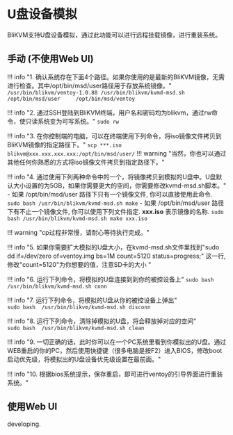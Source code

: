 # **U盘设备模拟**

BliKVM支持U盘设备模拟，通过此功能可以进行远程挂载镜像，进行重装系统。

## 手动 (不使用Web UI)

!!! info "1. 确认系统存在下面4个路径。如果你使用的是最新的BliKVM镜像，无需进行检查。其中/opt/bin/msd/user路径用于存放系统镜像。"
    ```
	/usr/bin/blikvm/ventoy-1.0.88
	/usr/bin/blikvm/kvmd-msd.sh
	/opt/bin/msd/user    
	/opt/bin/msd/ventoy
    ```

!!! info "2. 通过SSH登陆到BliKVM终端，用户名和密码均为blikvm，通过rw命令，使只读系统变为可写系统。"
    ```
        sudo rw
    ```

!!! info "3. 在你控制端的电脑，可以在终端使用下列命令，将iso镜像文件拷贝到BliKVM镜像的指定路径下。"
    ```
        scp ***.iso blikvm@xxx.xxx.xxx.xxx:/opt/bin/msd/user/
    ```	
!!! warning "当然，你也可以通过其他任何你熟悉的方式将iso镜像文件拷贝到指定路径下。"
	
!!! info "4. 通过使用下列两种命令中的一个，将镜像拷贝到模拟的U盘中。U盘默认大小设置的为5GB，如果你需要更大的空间，你需要修改kvmd-msd.sh脚本。"
    - 如果 /opt/bin/msd/user 路径下只有一个镜像文件, 你可以直接使用此命令. 
    ```
        sudo bash /usr/bin/blikvm/kvmd-msd.sh make
    ```
    - 如果 /opt/bin/msd/user 路径下有不止一个镜像文件, 你可以使用下列文件指定. **xxx.iso** 表示镜像的名称.
    ```
       	sudo bash /usr/bin/blikvm/kvmd-msd.sh make xxx.iso
    ```

!!! warning "cp过程非常慢，请耐心等待执行完成。"

!!! info "5. 如果你需要扩大模拟的U盘大小，在kvmd-msd.sh文件里找到"sudo dd if=/dev/zero of=ventoy.img bs=1M count=5120 status=progress;" 这一行, 修改"count=5120"为你想要的值，注意SD卡的大小 "

!!! info "6. 运行下列命令，将模拟的U盘连接到到你的被控设备上"
    ```
        sudo bash  /usr/bin/blikvm/kvmd-msd.sh conn
    ```

!!! info "7. 运行下列命令，将模拟的U盘从你的被控设备上弹出"		
    ```
        sudo bash  /usr/bin/blikvm/kvmd-msd.sh disconn
    ```

!!! info "8. 运行下列命令，清除掉模拟的U盘，将会释放掉对应的空间"		
    ```
        sudo bash  /usr/bin/blikvm/kvmd-msd.sh clean
    ```


!!! info "9. 一切正确的话，此时你可以在一个PC系统里看到你模拟出的U盘。通过WEB重启的你的PC，然后使用快捷键（很多电脑是按F2）进入BIOS，修改boot启动优先级，将模拟出的U盘设备优先级设置在最前面。"		


!!! info "10. 根据bios系统提示，保存重启，即可进行ventoy的引导界面进行重装系统。"		

## 使用Web UI
developing.